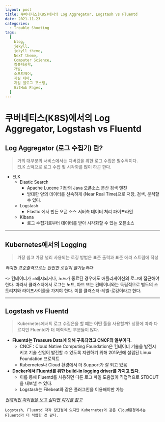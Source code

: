 ```yaml
---
layout: post
title: 쿠버네티스(K8S)에서의 Log Aggregator, Logstash vs Fluentd
date: 2021-11-23
categories:
  - Trouble Shooting
tags:
  [
    blog,
    jekyll,
    jekyll theme,
    NexT theme,
    Computer Science,
    컴퓨터공학,
    개발,
    소프트웨어,
    지킬 테마,
    지킬 블로그 포스팅,
    GitHub Pages,
  ]
---
```


# 쿠버네티스(K8S)에서의 Log Aggregator, Logstash vs Fluentd

## Log Aggregator (로그 수집기) 란?

> 거의 대부분의 서비스에서는 디버깅을 위한 로그 수집은 필수적이다.
> <br>ELK 스택으로 로그 수집 및 시각화를 많이 하곤 한다.

- ELK
  - Elastic Search
    - Apache Lucene 기반의 Java 오픈소스 분산 검색 엔진
    - 방대한 양의 데이터를 신속하게 (Near Real Time)으로 저장, 검색, 분석할 수 있다.
  - Logstash
    - Elastic 에서 만든 오픈 소스 서버측 데이터 처리 파이프라인
  - Kibana
    - 로그 수집기로부터 데이터를 받아 시각화할 수 있는 오픈소스

---

## Kubernetes에서의 Logging

> 가장 쉽고 가장 널리 사용되는 로깅 방법은 표준 출력과 표준 에러 스트림에 작성

_하지만 표준출력으로는 완전한 로깅이 불가능하다_

-> 컨테이너가 크래시되거나, 노드가 종료된 경우에도 애플리케이션의 로그에 접근해야한다. 따라서 클러스터에서 로그는 노드, 파드 또는 컨테이너와는 독립적으로 별도의 스토리지와 라이프사이클을 가져야 한다. 이를 클러스터-레벨-로깅이라고 한다.

---

## Logstash vs Fluentd

> Kubernetes에서의 로그 수집은을 할 떄는 어떤 툴을 사용할까?
> 상황에 따라 다르지만 Fluentd가 더 매력적인 부분들이 많다.

- **Fluentd는 Treasure Data에 의해 구축되었고 CNCF의 일부이다.**
  - CNCF : Cloud Native Computing Foundation은 컨테이너 기술을 발전시키고 기술 산업이 발전할 수 있도록 지원하기 위해 2015년에 설립된 Linux Foundation 프로젝트
  - Kubernetes나 Cloud 환경에서 더 Support가 잘 되고 있음
- **Docker에서 Fluentd를 위한 build-in logging driver를 가지고 있다.**
  - 이를 통해 Fluentd를 사용하면 다른 로그 파일 도움없이 직접적으로 STDOUT 을 내보낼 수 있다.
  - Logstash는 Filebeat와 같은 플러그인을 이용해야만 가능

_[전체적인 차이점을 보고 싶다면 여기를 참고](https://platform9.com/blog/kubernetes-logging-comparing-fluentd-vs-logstash/)_
<br>

`Logstash, Fluentd 각각 장단점이 있지만 Kubernetes와 같은 Cloud환경에서는 Fluentd가 더 적합한 것 같다. `
